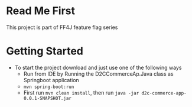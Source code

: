 # Read Me First

This project is part of FF4J feature flag series

# Getting Started

* To start the project download and just use one of the following ways 
  * Run from IDE by Running the D2CCommerceAp.Java class as Springboot application
  * `mvn spring-boot:run` 
  * First run `mvn clean install`, then run `java -jar d2c-commerce-app-0.0.1-SNAPSHOT.jar`